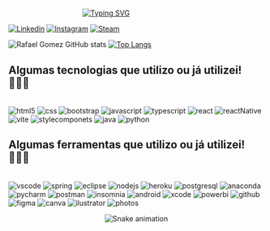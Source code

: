 

#
‎ ‎ ‎ ‎ ‎ ‎ ‎ ‎ ‎ ‎ ‎ ‎ ‎ ‎ ‎ ‎ ‎ ‎ ‎ ‎ ‎ ‎ ‎ ‎ ‎ ‎ ‎ ‎ ‎ ‎ ‎ ‎ ‎ ‎ ‎ ‎ ‎ [![Typing SVG](https://readme-typing-svg.demolab.com?font=Dangrek&size=30&pause=1000&color=F7F7F7&center=true&width=500&height=56&lines=Hello!+My+name+is+Rafael+Gomez!+%E2%9C%8C%F0%9F%8F%BE;Student%2C+Developer+Full+Stack!+%F0%9F%91%A8%F0%9F%8F%BE%E2%80%8D%F0%9F%92%BB)](https://git.io/typing-svg)

[![Linkedin](https://img.shields.io/badge/LinkedIn-0077B5?style=for-the-badge&logo=linkedin&logoColor=white)](https://www.linkedin.com/in/rafael-gomes-1303ab173/)
[![Instagram](https://img.shields.io/badge/Instagram-E4405F?style=for-the-badge&logo=instagram&logoColor=white)](https://www.instagram.com/rafael.gomeez/)
[![Steam](https://img.shields.io/badge/Steam-000000?style=for-the-badge&logo=steam&logoColor=white)](https://steamcommunity.com/id/raFFzBR/)




![Rafael Gomez GitHub stats](https://github-readme-stats.vercel.app/api?username=rafagomes10&show_icons=true&theme=dracula)
[![Top Langs](https://github-readme-stats.vercel.app/api/top-langs/?username=rafagomes10&layout=demo&show_icons=true&theme=dracula)](https://github.com/rafagomes10/github-readme-stats)

## Algumas tecnologias que utilizo ou já utilizei! 👨🏾‍💻

<div style="display: inline_block"><br/>
	<img aling="center" alt="html5" src="https://img.shields.io/badge/HTML5-E34F26?style=for-the-badge&logo=html5&logoColor=white" />
	<img aling="center" alt="css" src="https://img.shields.io/badge/CSS3-1572B6?style=for-the-badge&logo=css3&logoColor=white" />
	<img aling="center" alt="bootstrap" src="https://img.shields.io/badge/Bootstrap-563D7C?style=for-the-badge&logo=bootstrap&logoColor=white" />
	<img aling="center" alt="javascript" src="https://img.shields.io/badge/JavaScript-F7DF1E?style=for-the-badge&logo=javascript&logoColor=black" />
	<img aling="center" alt="typescript" src="https://img.shields.io/badge/TypeScript-007ACC?style=for-the-badge&logo=typescript&logoColor=white" />
	<img aling="center" alt="react" src="https://img.shields.io/badge/React-20232A?style=for-the-badge&logo=react&logoColor=61DAFB" />
	<img aling="center" alt="reactNative" src="https://img.shields.io/badge/React_Native-20232A?style=for-the-badge&logo=react&logoColor=61DAFB" />
	<img aling="center" alt="vite" src="https://img.shields.io/badge/Vite-B73BFE?style=for-the-badge&logo=vite&logoColor=FFD62E" />
	<img aling="center" alt="stylecomponets" src="https://img.shields.io/badge/styled--components-DB7093?style=for-the-badge&logo=styled-components&logoColor=white" />
	<img aling="center" alt="java" src="https://img.shields.io/badge/Java-ED8B00?style=for-the-badge&logo=java&logoColor=white" />
	<img aling="center" alt="python" src="https://img.shields.io/badge/Python-3776AB?style=for-the-badge&logo=python&logoColor=white" />
	
</div>

## Algumas ferramentas que utilizo ou já utilizei! 👨🏾‍💻

<div style="display: inline_block"><br/>
	<img aling="center" alt="vscode" src="https://img.shields.io/badge/Visual%20Studio%20Code-0078d7.svg?style=for-the-badge&logo=visual-studio-code&logoColor=white" />
	<img aling="center" alt="spring" src="https://img.shields.io/badge/Spring-6DB33F?style=for-the-badge&logo=spring&logoColor=white" />
	<img aling="center" alt="eclipse" src="https://img.shields.io/badge/Eclipse-2C2255?style=for-the-badge&logo=eclipse&logoColor=white" />
	<img aling="center" alt="nodejs" src="https://img.shields.io/badge/Node.js-43853D?style=for-the-badge&logo=node.js&logoColor=white" />
	<img aling="center" alt="heroku" src="https://img.shields.io/badge/Heroku-430098?style=for-the-badge&logo=heroku&logoColor=white" />
	<img aling="center" alt="postgresql" src="https://img.shields.io/badge/PostgreSQL-316192?style=for-the-badge&logo=postgresql&logoColor=white" />
	<img aling="center" alt="anaconda" src="https://img.shields.io/badge/Anaconda-%2344A833.svg?style=for-the-badge&logo=anaconda&logoColor=white" />
	<img aling="center" alt="pycharm" src="https://img.shields.io/badge/pycharm-143?style=for-the-badge&logo=pycharm&logoColor=black&color=black&labelColor=green" />
	<img aling="center" alt="postman" src="https://img.shields.io/badge/Postman-FF6C37?style=for-the-badge&logo=Postman&logoColor=white" />
	<img aling="center" alt="insomnia" src="https://img.shields.io/badge/Insomnia-black?style=for-the-badge&logo=insomnia&logoColor=5849BE" />
	<img aling="center" alt="android" src="https://img.shields.io/badge/Android%20Studio-3DDC84.svg?style=for-the-badge&logo=android-studio&logoColor=white" />
	<img aling="center" alt="xcode" src="https://img.shields.io/badge/Xcode-007ACC?style=for-the-badge&logo=Xcode&logoColor=white" />
	<img aling="center" alt="powerbi" src="https://img.shields.io/badge/power_bi-F2C811?style=for-the-badge&logo=powerbi&logoColor=black" />
	<img aling="center" alt="github" src="https://img.shields.io/badge/github-%23121011.svg?style=for-the-badge&logo=github&logoColor=white" />
	<img aling="center" alt="figma" src="https://img.shields.io/badge/Figma-F24E1E?style=for-the-badge&logo=figma&logoColor=white" />
	<img aling="center" alt="canva" src="https://img.shields.io/badge/Canva-%2300C4CC.svg?&style=for-the-badge&logo=Canva&logoColor=white" />
	<img aling="center" alt="ilustrator" src="https://img.shields.io/badge/Adobe%20Illustrator-FF9A00?style=for-the-badge&logo=adobe%20illustrator&logoColor=white" />
	<img aling="center" alt="photos" src="https://img.shields.io/badge/Adobe%20Photoshop-31A8FF?style=for-the-badge&logo=Adobe%20Photoshop&logoColor=black" />
	
	
</div>

<div align="center">

  ![Snake animation](https://github.com/danielbped/danielbped/blob/output/github-contribution-grid-snake.svg)
  
</div>




